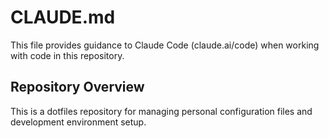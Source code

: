 # CLAUDE.md

This file provides guidance to Claude Code (claude.ai/code) when working with code in this repository.

## Repository Overview

This is a dotfiles repository for managing personal configuration files and development environment setup.